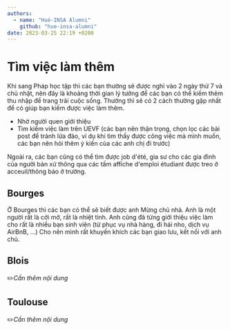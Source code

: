 ```yaml
---
authors:
  - name: "Hué-INSA Alumni"
    github: "hue-insa-alumni"
date: 2023-03-25 22:19 +0200
---
```


# Tìm việc làm thêm

Khi sang Pháp học tập thì các bạn thường sẽ được nghỉ vào 2 ngày thứ 7 và chủ nhật, nên đây là khoảng thời gian lý tưởng để các bạn có thể kiếm thêm thu nhập để trang trải cuộc sống. Thường thì sẽ có 2 cách thường gặp nhất để có giúp bạn kiếm được việc làm thêm.

- Nhờ người quen giới thiệu
- Tìm kiếm việc làm trên UEVF (các bạn nên thận trọng, chọn lọc các bài post để tránh lừa đảo, ví dụ khi tìm thấy được công việc mà mình muốn, các bạn nên hỏi thêm ý kiến của các anh chị đi trước)

Ngoài ra, các bạn cũng có thể tìm được job d'été, gia sư cho các gia đình của người bản xứ thông qua các tấm affiche d'emploi étudiant được treo ở acceuil/thông báo ở trường.

## Bourges

Ở Bourges thì các bạn có thể sẽ biết được anh Mừng chủ nhà. Anh là một người rất là cởi mở, rất là nhiệt tình. Anh cũng đã từng giới thiệu việc làm cho rất là nhiều bạn sinh viên (từ phục vụ nhà hàng, đi hái nho, dịch vụ AirBnB, ...) Cho nên mình rất khuyến khích các bạn giao lưu, kết nối với anh chủ.

## Blois

✏️*Cần thêm nội dung*

## Toulouse

✏️*Cần thêm nội dung*

